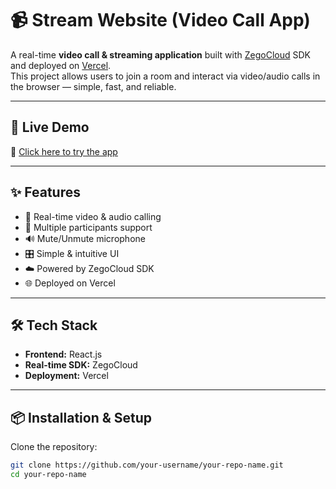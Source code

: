 # 📹 Stream Website (Video Call App)

A real-time **video call & streaming application** built with [ZegoCloud](https://www.zegocloud.com/) SDK and deployed on [Vercel](https://vercel.com/).  
This project allows users to join a room and interact via video/audio calls in the browser — simple, fast, and reliable.

---

## 🚀 Live Demo
🔗 [Click here to try the app](https://live-streaming-beta.vercel.app/)

---

## ✨ Features
- 🎥 Real-time video & audio calling  
- 👥 Multiple participants support  
- 🔊 Mute/Unmute microphone  
- 🎛️ Simple & intuitive UI  
- ☁️ Powered by ZegoCloud SDK  
- 🌐 Deployed on Vercel  

---

## 🛠️ Tech Stack
- **Frontend:** React.js  
- **Real-time SDK:** ZegoCloud  
- **Deployment:** Vercel  

---

## 📦 Installation & Setup

Clone the repository:
```bash
git clone https://github.com/your-username/your-repo-name.git
cd your-repo-name
